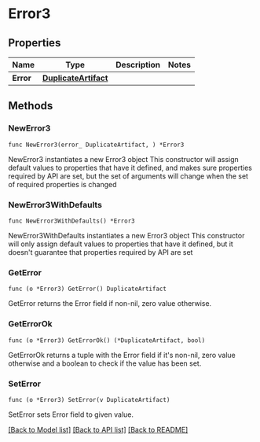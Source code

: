 # Error3

## Properties

Name | Type | Description | Notes
------------ | ------------- | ------------- | -------------
**Error** | [**DuplicateArtifact**](DuplicateArtifact.md) |  | 

## Methods

### NewError3

`func NewError3(error_ DuplicateArtifact, ) *Error3`

NewError3 instantiates a new Error3 object
This constructor will assign default values to properties that have it defined,
and makes sure properties required by API are set, but the set of arguments
will change when the set of required properties is changed

### NewError3WithDefaults

`func NewError3WithDefaults() *Error3`

NewError3WithDefaults instantiates a new Error3 object
This constructor will only assign default values to properties that have it defined,
but it doesn't guarantee that properties required by API are set

### GetError

`func (o *Error3) GetError() DuplicateArtifact`

GetError returns the Error field if non-nil, zero value otherwise.

### GetErrorOk

`func (o *Error3) GetErrorOk() (*DuplicateArtifact, bool)`

GetErrorOk returns a tuple with the Error field if it's non-nil, zero value otherwise
and a boolean to check if the value has been set.

### SetError

`func (o *Error3) SetError(v DuplicateArtifact)`

SetError sets Error field to given value.



[[Back to Model list]](../README.md#documentation-for-models) [[Back to API list]](../README.md#documentation-for-api-endpoints) [[Back to README]](../README.md)


